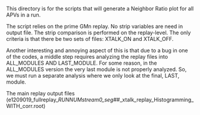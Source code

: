 This directory is for the scripts that will generate a Neighbor Ratio plot for all APVs in a run.

The script relies on the prime GMn replay. No strip variables are need in output file. The strip comparison is performed on the replay-level.
The only criteria is that there be two sets of files: XTALK_ON and XTALK_OFF.

Another interesting and annoying aspect of this is that due to a bug in one of the codes, a middle step requires analyzing the replay files into ALL_MODULES AND LAST_MODULE. For some reason, in the ALL_MODULES version the very last module is not properly analyzed. So, we must run a separate analysis where we only look at the final, LAST, module.

The main replay output files (e1209019_fullreplay_$RUNNUM$_stream0_seg#_#_xtalk_replay_Histogramming_WITH_corr.root)
